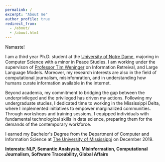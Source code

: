 ```yaml
---
permalink: /
excerpt: "About me"
author_profile: true
redirect_from: 
  - /about/
  - /about.html
---
```


Namaste!

I am a third year Ph.D. student at the <a href= "https://www.nd.edu/">University of Notre Dame</a>, majoring in Computer Science with a minor in Peace Studies. I am working under the supervison of <a href= "https://engineering.nd.edu/faculty/tim-weninger/">Professor Tim Weninger</a> on Information Retreival, and Large Language Models. Moreover, my research interests are also in the field of computational journalism, misinfomration, and in understanding how humans curate information available in the internet. 

Beyond academia, my commitment to bridging the gap between the underprivileged and the privileged has driven my actions. Following my undergraduate studies, I dedicated time to working in the Mississippi Delta, where I implemented initiatives to empower marginalized communities. Through workshops and training sessions, I equipped individuals with fundamental technological skills in data science, preparing them for the demands of the contemporary workforce.

I earned my Bachelor's Degree from the Department of Computer and Information Science at <a href="https://www.olemiss.edu/"> The University of Mississippi</a> on December 2019.

<b>Interests: NLP, Semantic Analsysis, Misinformation, Computational Journalism, Software Traceability, Global Affairs</b>
